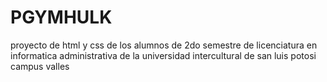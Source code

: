 # PGYMHULK
proyecto de html y css de los alumnos de 2do semestre de licenciatura en informatica administrativa de la universidad intercultural de san luis potosi campus valles
